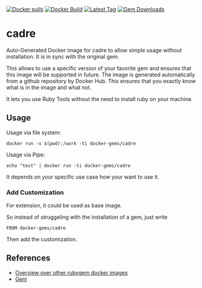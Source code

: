 [![Docker pulls](https://img.shields.io/docker/pulls/rubygem/cadre.svg)](https://hub.docker.com/r/rubygem/cadre/)
[![Docker Build](https://img.shields.io/docker/automated/rubygem/cadre.svg)](https://hub.docker.com/r/rubygem/cadre/)
[![Latest Tag](https://img.shields.io/github/tag/docker-rubygem/cadre.svg)](https://hub.docker.com/r/rubygem/cadre/)
[![Gem Downloads](https://img.shields.io/gem/dt/cadre.svg)](https://rubygems.org/gems/cadre/)
# cadre

Auto-Generated Docker image for cadre to allow simple usage without installation.
It is in sync with the original gem.

This allows to use a specific version of your favorite gem and ensures that this image will be supported in future.
The image is generated automatically from a github repository by Docker Hub.
This ensures that you exactly know what is in the image and what not.

It lets you use Ruby Tools without the need to install ruby on your machine.

## Usage

Usage via file system:

`docker run -v $(pwd):/work -ti docker-gems/cadre`

Usage via Pipe:

`echo "test" | docker run -ti docker-gems/cadre`

It depends on your specific use case how your want to use it.

### Add Customization

For extension, it could be used as base image.

So instead of struggeling with the installation of a gem, just write

`FROM docker-gems/cadre`

Then add the customization.

## References

 - [Overview over other rubygem docker images](https://github.com/thinkbot/docker-rubygem)
 - [Gem](https://rubygems.org/gems/cadre/)
